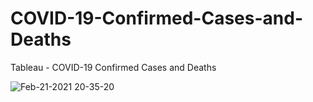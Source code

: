 # COVID-19-Confirmed-Cases-and-Deaths
Tableau - COVID-19 Confirmed Cases and Deaths

![Feb-21-2021 20-35-20](https://user-images.githubusercontent.com/74638454/108621048-6a213b80-7484-11eb-8544-99ec48aa0882.gif)
